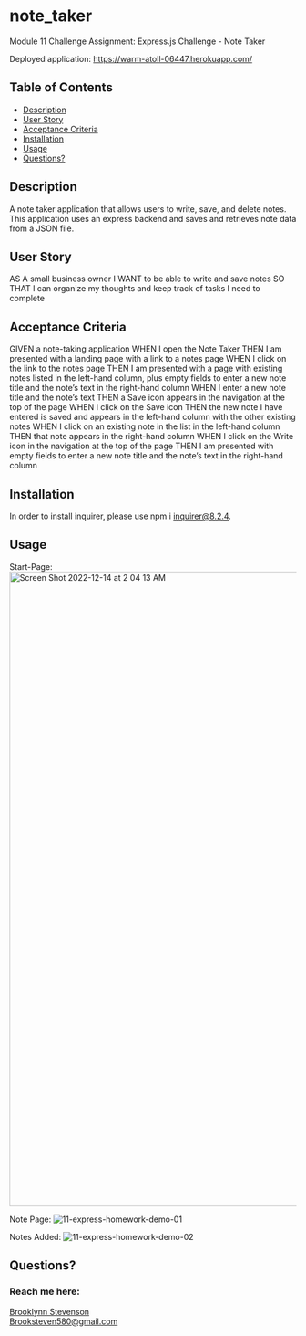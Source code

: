 # note_taker
Module 11 Challenge Assignment: Express.js Challenge - Note Taker

Deployed application: https://warm-atoll-06447.herokuapp.com/ 


  ## Table of Contents
  * [Description](#description)
  * [User Story](#userstory)
  * [Acceptance Criteria](#acceptancecriteria)
  * [Installation](#installation)
  * [Usage](#usage)
  * [Questions?](#questions)


  ## Description
  A note taker application that allows users to write, save, and delete notes. This application uses an express backend and saves and retrieves note data from a JSON file.


## User Story
AS A small business owner
I WANT to be able to write and save notes
SO THAT I can organize my thoughts and keep track of tasks I need to complete


## Acceptance Criteria 
GIVEN a note-taking application
WHEN I open the Note Taker
THEN I am presented with a landing page with a link to a notes page
WHEN I click on the link to the notes page
THEN I am presented with a page with existing notes listed in the left-hand column, plus empty fields to enter a new note title and the note’s text in the right-hand column
WHEN I enter a new note title and the note’s text
THEN a Save icon appears in the navigation at the top of the page
WHEN I click on the Save icon
THEN the new note I have entered is saved and appears in the left-hand column with the other existing notes
WHEN I click on an existing note in the list in the left-hand column
THEN that note appears in the right-hand column
WHEN I click on the Write icon in the navigation at the top of the page
THEN I am presented with empty fields to enter a new note title and the note’s text in the right-hand column


  ## Installation
  In order to install inquirer, please use npm i inquirer@8.2.4.


  ## Usage
Start-Page:
<img width="1112" alt="Screen Shot 2022-12-14 at 2 04 13 AM" src="https://user-images.githubusercontent.com/114618684/207539770-64acf4da-b139-4cac-be08-a8551275af90.png">

Note Page:
![11-express-homework-demo-01](https://user-images.githubusercontent.com/114618684/207539972-d2cac313-eeda-4174-ae3f-a5fe3da61cb3.png)

Notes Added:
![11-express-homework-demo-02](https://user-images.githubusercontent.com/114618684/207540126-8a2c45e3-cb34-411d-bb29-3e2fe9aa262a.png)
 
  ## Questions?
  ### Reach me here: 
  [Brooklynn Stevenson](https://github.com/Brooksteven)  
  Brooksteven580@gmail.com
